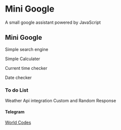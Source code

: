 # Mini Google
A small google assistant powered by JavaScript


## Mini Google
Simple search engine 

Simple Calculater

Current time checker

Date checker

### To do List
Weather Api integration
Custom and Random Response

#### Telegram
[World Codes](https://t.me/world_codes)
